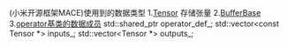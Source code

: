 (小米开源框架MACE)使用到的数据类型
1.[Tensor](https://github.com/yaopu/researh_mace/blob/master/research_mace/mace/core/tensor.h) 
    存储张量
2.[BufferBase](https://github.com/yaopu/researh_mace/blob/master/research_mace/mace/core/buffer.h)
3.[operator基类的数据成员](https://github.com/yaopu/researh_mace/blob/master/research_mace/mace/core/operator.h)
   std::shared_ptr<OperatorDef> operator_def_;
   std::vector<const Tensor *> inputs_;
   std::vector<Tensor *> outputs_;
